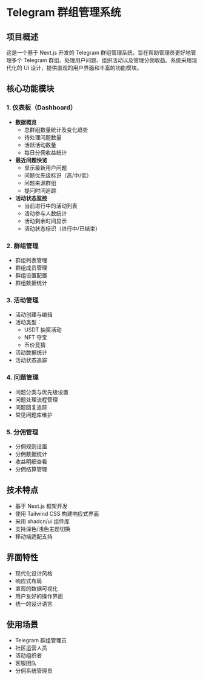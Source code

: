 # Telegram 群组管理系统

## 项目概述
这是一个基于 Next.js 开发的 Telegram 群组管理系统，旨在帮助管理员更好地管理多个 Telegram 群组、处理用户问题、组织活动以及管理分佣收益。系统采用现代化的 UI 设计，提供直观的用户界面和丰富的功能模块。

## 核心功能模块

### 1. 仪表板（Dashboard）
- **数据概览**
  - 总群组数量统计及变化趋势
  - 待处理问题数量
  - 活跃活动数量
  - 每日分佣收益统计
- **最近问题快览**
  - 显示最新用户问题
  - 问题优先级标识（高/中/低）
  - 问题来源群组
  - 提问时间追踪
- **活动状态监控**
  - 当前进行中的活动列表
  - 活动参与人数统计
  - 活动剩余时间显示
  - 活动状态标识（进行中/已结束）

### 2. 群组管理
- 群组列表管理
- 群组成员管理
- 群组设置配置
- 群组数据统计

### 3. 活动管理
- 活动创建与编辑
- 活动类型：
  - USDT 抽奖活动
  - NFT 夺宝
  - 币价竞猜
- 活动数据统计
- 活动状态追踪

### 4. 问题管理
- 问题分类与优先级设置
- 问题处理流程管理
- 问题回复追踪
- 常见问题库维护

### 5. 分佣管理
- 分佣规则设置
- 分佣数据统计
- 收益明细查看
- 分佣结算管理

## 技术特点
- 基于 Next.js 框架开发
- 使用 Tailwind CSS 构建响应式界面
- 采用 shadcn/ui 组件库
- 支持深色/浅色主题切换
- 移动端适配支持

## 界面特性
- 现代化设计风格
- 响应式布局
- 直观的数据可视化
- 用户友好的操作界面
- 统一的设计语言

## 使用场景
- Telegram 群组管理员
- 社区运营人员
- 活动组织者
- 客服团队
- 分佣系统管理员